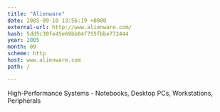 ```yaml
---
title: "Alienware"
date: 2005-09-10 13:56:19 +0000
external-url: http://www.alienware.com/
hash: 5dd5c30fe45e69bb04f755fbbe772444
year: 2005
month: 09
scheme: http
host: www.alienware.com
path: /

---
```


High-Performance Systems - Notebooks, Desktop PCs, Workstations, Peripherals
